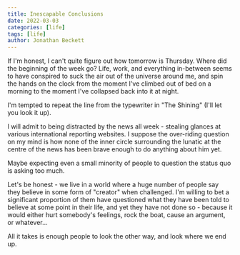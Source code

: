 ```yaml
---
title: Inescapable Conclusions
date: 2022-03-03
categories: [life]
tags: [life]
author: Jonathan Beckett
---
```


If I'm honest, I can't quite figure out how tomorrow is Thursday. Where did the beginning of the week go? Life, work, and everything in-between seems to have conspired to suck the air out of the universe around me, and spin the hands on the clock from the moment I've climbed out of bed on a morning to the moment I've collapsed back into it at night.

I'm tempted to repeat the line from the typewriter in "The Shining" (I'll let you look it up).

I will admit to being distracted by the news all week - stealing glances at various international reporting websites. I suppose the over-riding question on my mind is how none of the inner circle surrounding the lunatic at the centre of the news has been brave enough to do anything about him yet.

Maybe expecting even a small minority of people to question the status quo is asking too much.

Let's be honest - we live in a world where a huge number of people say they believe in some form of "creator" when challenged. I'm willing to bet a significant proportion of them have questioned what they have been told to believe at some point in their life, and yet they have not done so - because it would either hurt somebody's feelings, rock the boat, cause an argument, or whatever...

All it takes is enough people to look the other way, and look where we end up.